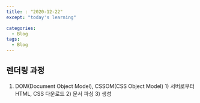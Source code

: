```yaml
---
title: : "2020-12-22"
except: "today's learning"

categories:
  - Blog
tags:
  - Blog
---
```


## 렌더링 과정
  1. DOM(Document Object Model), CSSOM(CSS Object Model)
    1) 서버로부터 HTML, CSS 다운로드
    2) 문서 파싱
    3)  생성
    
